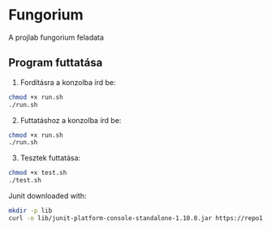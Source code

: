 # Fungorium
A projlab fungorium feladata

## Program futtatása 

1. Fordításra a konzolba írd be: 
```sh
chmod +x run.sh
./run.sh
```

2. Futtatáshoz a konzolba írd be: 
```sh
chmod +x run.sh
./run.sh
```

3. Tesztek futtatása:
```sh
chmod +x test.sh
./test.sh
```

Junit downloaded with:
```sh
mkdir -p lib
curl -o lib/junit-platform-console-standalone-1.10.0.jar https://repo1.maven.org/maven2/org/junit/platform/junit-platform-console-standalone/1.10.0/junit-platform-console-standalone-1.10.0.jar
```